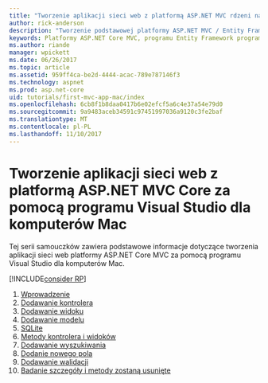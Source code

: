 ```yaml
---
title: "Tworzenie aplikacji sieci web z platformą ASP.NET MVC rdzeni na komputerze Mac"
author: rick-anderson
description: "Tworzenie podstawowej platformy ASP.NET MVC / Entity Framework aplikacji za pomocą programu Visual Studio dla komputerów Mac"
keywords: Platformy ASP.NET Core MVC, programu Entity Framework programu Visual Studio
ms.author: riande
manager: wpickett
ms.date: 06/26/2017
ms.topic: article
ms.assetid: 959ff4ca-be2d-4444-acac-789e787146f3
ms.technology: aspnet
ms.prod: asp.net-core
uid: tutorials/first-mvc-app-mac/index
ms.openlocfilehash: 6cb8f1b8daa0417b6e02efcf5a6c4e37a54e79d0
ms.sourcegitcommit: 9a9483aceb34591c97451997036a9120c3fe2baf
ms.translationtype: MT
ms.contentlocale: pl-PL
ms.lasthandoff: 11/10/2017
---
```

# <a name="create-a-web-app-with-aspnet-core-mvc-using-visual-studio-for-mac"></a>Tworzenie aplikacji sieci web z platformą ASP.NET MVC Core za pomocą programu Visual Studio dla komputerów Mac

Tej serii samouczków zawiera podstawowe informacje dotyczące tworzenia aplikacji sieci web platformy ASP.NET Core MVC za pomocą programu Visual Studio dla komputerów Mac. 

[!INCLUDE[consider RP](../../includes/razor.md)]

1. [Wprowadzenie](start-mvc.md)
1. [Dodawanie kontrolera](adding-controller.md)
1. [Dodawanie widoku](adding-view.md)
1. [Dodawanie modelu](adding-model.md)
1. [SQLite](working-with-sql.md)
1. [Metody kontrolera i widoków](controller-methods-views.md)
1. [Dodawanie wyszukiwania](search.md)
1. [Dodanie nowego pola](new-field.md)
1. [Dodawanie walidacji](validation.md)
1. [Badanie szczegóły i metody zostaną usunięte](xref:tutorials/first-mvc-app/details)
